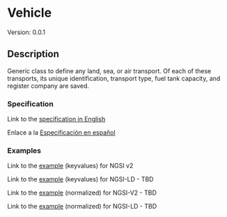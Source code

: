 # Vehicle
  
  Version: 0.0.1
  
  ## Description

  Generic class to define any land, sea, or air transport. Of each of these transports, its unique identification, transport type, fuel tank capacity, and register company are saved.
  
  ### Specification

  Link to the [specification in English](https://egitlab.iti.es/dataports/data_processing/datamodel/-/tree/master/LandTransport/Vehicle/doc/spec_EN.md")

  Enlace a la [Especificación en español](https://egitlab.iti.es/dataports/data_processing/datamodel/-/tree/master/LandTransport/Vehicle/doc/spec_ES.md")

  ### Examples

  Link to the [example](https://egitlab.iti.es/dataports/data_processing/datamodel/-/tree/master/LandTransport/Vehicle/examples/example.json) (keyvalues) for NGSI v2

  Link to the [example](https://egitlab.iti.es/dataports/data_processing/datamodel/-/tree/master/LandTransport/Vehicle/examples/example.jsonld) (keyvalues) for NGSI-LD - TBD

  Link to the [example](https://egitlab.iti.es/dataports/data_processing/datamodel/-/tree/master/LandTransport/Vehicle/examples/example-normalized.json) (normalized) for NGSI-V2 - TBD

  Link to the [example](https://egitlab.iti.es/dataports/data_processing/datamodel/-/tree/master/LandTransport/Vehicle/examples/example-normalized.jsonld) (normalized) for NGSI-LD - TBD